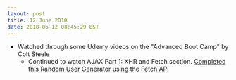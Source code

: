 ```yaml
---
layout: post
title: 12 June 2018 
date: 2018-06-12 08:45:29 BST
---
```

+ Watched through some Udemy videos on the "Advanced Boot Camp" by Colt Steele 
  - Continued to watch AJAX Part 1: XHR and Fetch section. [Completed this Random User Generator using the Fetch API](https://codepen.io/JackTheWebDev/full/mKmrwQ)
